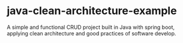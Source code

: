 # java-clean-architecture-example
A simple and functional CRUD project built in Java with spring boot, applying clean architecture and good practices of software develop.
